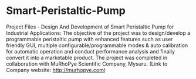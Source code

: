 # Smart-Peristaltic-Pump
Project Files - Design And Development of Smart Peristaltic Pump for Industrial Applications:
The objective of the project was to design/develop a programmable peristaltic pump with enhanced features such as user friendly GUI, multiple configurable/programmable modes & auto calibration for automatic operation and conduct performance analysis and finally convert it into a marketable product. The project was completed in collaboration with MuRhoPye Scientific Company, Mysuru. (Link to Company website: http://murhopye.com) 
